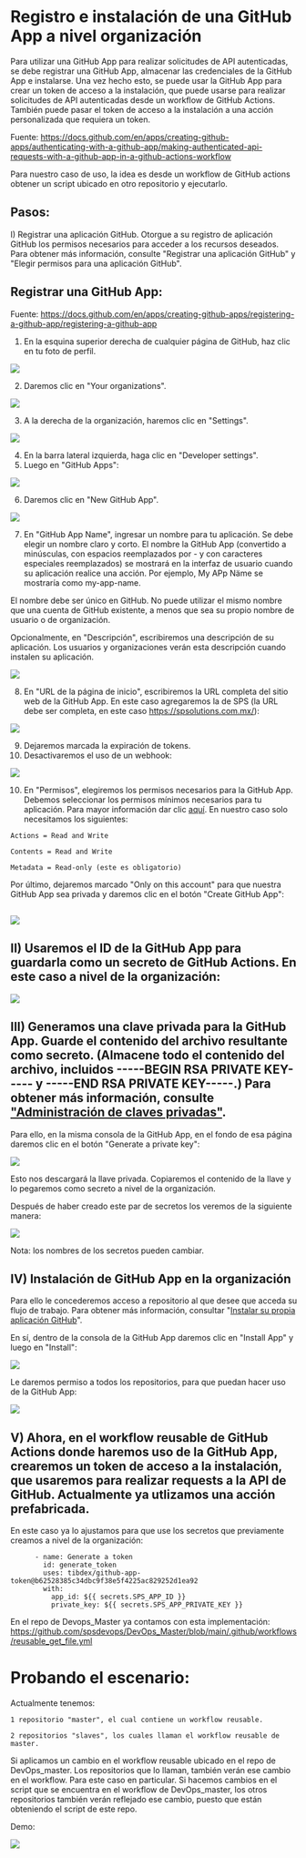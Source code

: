 # Registro e instalación de una GitHub App a nivel organización

Para utilizar una GitHub App para realizar solicitudes de API autenticadas, se debe registrar una GitHub App, almacenar las credenciales de la GitHub App e instalarse.
Una vez hecho esto, se puede usar la GitHub App para crear un token de acceso a la instalación, que puede usarse para realizar solicitudes de API autenticadas desde un workflow de GitHub Actions. También puede pasar el token de acceso a la instalación a una acción personalizada que requiera un token.


Fuente: https://docs.github.com/en/apps/creating-github-apps/authenticating-with-a-github-app/making-authenticated-api-requests-with-a-github-app-in-a-github-actions-workflow

Para nuestro caso de uso, la idea es desde un workflow de GitHub actions obtener un script ubicado en otro repositorio y ejecutarlo.

## Pasos:

I) Registrar una aplicación GitHub. Otorgue a su registro de aplicación GitHub los permisos necesarios para acceder a los recursos deseados. Para obtener más información, consulte "Registrar una aplicación GitHub" y "Elegir permisos para una aplicación GitHub".

## Registrar una GitHub App: 
Fuente: https://docs.github.com/en/apps/creating-github-apps/registering-a-github-app/registering-a-github-app

1) En la esquina superior derecha de cualquier página de GitHub, haz clic en tu foto de perfil.

![](./assets/github_app/1-uninstall.png)

2) Daremos clic en "Your organizations".

![](./assets/github_app/2-uninstall.png)

3) A la derecha de la organización, haremos clic en "Settings".

![](./assets/github_app/3-uninstall.png)

4) En la barra lateral izquierda, haga clic en "Developer settings". 
5) Luego en "GitHub Apps":

![](./assets/github_app/4-uninstall.png)

6) Daremos clic en "New GitHub App".

![](./assets/github_app/6-install.png)

7) En "GitHub App Name", ingresar un nombre para tu aplicación. Se debe elegir un nombre claro y corto. 
El nombre la GitHub App (convertido a minúsculas, con espacios reemplazados por - y con caracteres especiales reemplazados) se mostrará en la interfaz de usuario cuando su aplicación realice una acción. Por ejemplo, My APp Näme se mostraría como my-app-name.

El nombre debe ser único en GitHub. No puede utilizar el mismo nombre que una cuenta de GitHub existente, a menos que sea su propio nombre de usuario o de organización.

Opcionalmente, en "Descripción", escribiremos una descripción de su aplicación. Los usuarios y organizaciones verán esta descripción cuando instalen su aplicación.

![](./assets/github_app/7-install.png)

8) En "URL de la página de inicio", escribiremos la URL completa del sitio web de la GitHub App.
En este caso agregaremos la de SPS (la URL debe ser completa, en este caso https://spsolutions.com.mx/):

![](./assets/github_app/8-install.png)


9) Dejaremos marcada la expiración de tokens. 
10) Desactivaremos el uso de un webhook:

![](./assets/github_app/9-install.png)


10) En "Permisos", elegiremos los permisos necesarios para la GitHub App. Debemos seleccionar los permisos mínimos necesarios para tu aplicación. Para mayor información dar clic [aquí](https://docs.github.com/en/apps/creating-github-apps/registering-a-github-app/choosing-permissions-for-a-github-app).
En nuestro caso solo necesitamos los siguientes:

```
Actions = Read and Write

Contents = Read and Write

Metadata = Read-only (este es obligatorio)
```

Por último, dejaremos marcado "Only on this account" para que nuestra GitHub App sea privada y daremos clic en el botón "Create GitHub App":

![](./assets/github_app/10-install.png)
---

## II) Usaremos el ID de la GitHub App para guardarla como un secreto de GitHub Actions. En este caso a nivel de la organización:

![](./assets/github_app/11-install.png)

## III) Generamos una clave privada para la GitHub App. Guarde el contenido del archivo resultante como secreto. (Almacene todo el contenido del archivo, incluidos -----BEGIN RSA PRIVATE KEY----- y -----END RSA PRIVATE KEY-----.) Para obtener más información, consulte ["Administración de claves privadas"](https://docs.github.com/en/apps/creating-github-apps/authenticating-with-a-github-app/managing-private-keys-for-github-apps).
Para ello, en la misma consola de la GitHub App, en el fondo de esa página daremos clic en el botón "Generate a private key":

![](./assets/github_app/12-install.png)

Esto nos descargará la llave privada. Copiaremos el contenido de la llave y lo pegaremos como secreto a nivel de la organización.

Después de haber creado este par de secretos los veremos de la siguiente manera:

![](./assets/github_app/13-install.png)

Nota: los nombres de los secretos pueden cambiar.

## IV) Instalación de GitHub App en la organización 
Para ello le concederemos acceso a repositorio al que desee que acceda su flujo de trabajo. Para obtener más información, consultar "[Instalar su propia aplicación GitHub](https://docs.github.com/en/apps/using-github-apps/installing-your-own-github-app#installing-your-private-github-app-on-your-repository)".

En sí, dentro de la consola de la GitHub App daremos clic en "Install App" y luego en "Install":

![](./assets/github_app/14-install.png)

Le daremos permiso a todos los repositorios, para que puedan hacer uso de la GitHub App:

![](./assets/github_app/15-install.png)


## V) Ahora, en el workflow reusable de GitHub Actions donde haremos uso de la GitHub App, crearemos un token de acceso a la instalación, que usaremos para realizar requests a la API de GitHub. Actualmente ya utlizamos una acción prefabricada.

En este caso ya lo ajustamos para que use los secretos que previamente creamos a nivel de la organización:
```
      - name: Generate a token
        id: generate_token
        uses: tibdex/github-app-token@b62528385c34dbc9f38e5f4225ac829252d1ea92
        with:
          app_id: ${{ secrets.SPS_APP_ID }}
          private_key: ${{ secrets.SPS_APP_PRIVATE_KEY }}
```

En el repo de Devops_Master ya contamos con esta implementación:
https://github.com/spsdevops/DevOps_Master/blob/main/.github/workflows/reusable_get_file.yml



# Probando el escenario:

Actualmente tenemos:

```
1 repositorio "master", el cual contiene un workflow reusable.

2 repositorios "slaves", los cuales llaman el workflow reusable de master.
```
Si aplicamos un cambio en el workflow reusable ubicado en el repo de DevOps_master. Los repositorios que lo llaman, también verán ese cambio en el workflow.
Para este caso en particular. Si hacemos cambios en el script que se encuentra en el workflow de DevOps_master, los otros repositorios también verán reflejado ese cambio, puesto que están obteniendo el script de este repo. 

Demo:

![](./assets/github_app/devops_master.gif)